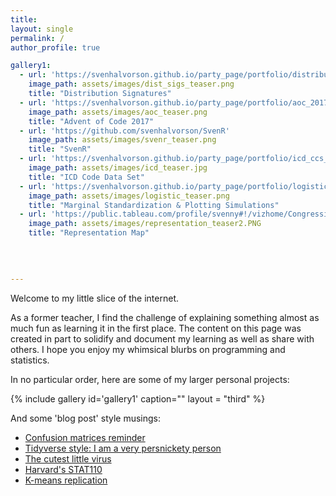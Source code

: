 ```yaml
---
title:
layout: single
permalink: /
author_profile: true

gallery1:
  - url: 'https://svenhalvorson.github.io/party_page/portfolio/distribution_signatures'
    image_path: assets/images/dist_sigs_teaser.png
    title: "Distribution Signatures"
  - url: 'https://svenhalvorson.github.io/party_page/portfolio/aoc_2017'
    image_path: assets/images/aoc_teaser.png
    title: "Advent of Code 2017"
  - url: 'https://github.com/svenhalvorson/SvenR'
    image_path: assets/images/svenr_teaser.png
    title: "SvenR"
  - url: 'https://svenhalvorson.github.io/party_page/portfolio/icd_ccs_elix'
    image_path: assets/images/icd_teaser.jpg  
    title: "ICD Code Data Set"     
  - url: 'https://svenhalvorson.github.io/party_page/portfolio/logistic_landing'
    image_path: assets/images/logistic_teaser.png
    title: "Marginal Standardization & Plotting Simulations"
  - url: 'https://public.tableau.com/profile/svenny#!/vizhome/CongressionalPowerMap/CongressionalPowerMap'
    image_path: assets/images/representation_teaser2.PNG
    title: "Representation Map"
  
    

    
---
```


Welcome to my little slice of the internet.

As a former teacher, I find the challenge of explaining something almost as much fun as learning it in the first place. The content on this page was created in part to solidify and document my learning as well as share with others. I hope you enjoy my whimsical blurbs on programming and statistics. 

In no particular order, here are some of my larger personal projects:

{% include gallery id='gallery1' caption="" layout = "third" %}

And some 'blog post' style musings:
* [Confusion matrices reminder](https://svenhalvorson.github.io/party_page/portfolio/confusion_matrix)
* [Tidyverse style: I am a very persnickety person](https://svenhalvorson.github.io/party_page/portfolio/tidyverse_indentation)
* [The cutest little virus](https://svenhalvorson.github.io/party_page/portfolio/cutest_little_virus)
* [Harvard's STAT110](https://svenhalvorson.github.io/party_page/portfolio/stat110)
* [K-means replication](https://svenhalvorson.github.io/party_page/portfolio/k_means)

